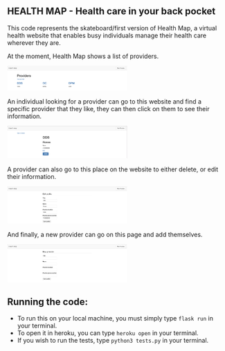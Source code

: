 ## HEALTH MAP - Health care in your back pocket

This code represents the skateboard/first version of Health Map, a virtual health website
that enables busy individuals manage their health care wherever they are. 

At the moment, Health Map shows a list of providers.

<img src="/static/imgs/homepage.png" width="55%"></img>

An individual looking for a provider can go to this website and find a specific provider that they like, they can then click on them to see their information.

<img src="/static/imgs/showprovider.png" width="55%"></img>

A provider can also go to this place on the website to either delete, or edit their information.

<img src="/static/imgs/editprofile.png" width="55%"></img>

And finally, a new provider can go on this page and add themselves.

<img src="/static/imgs/newprovider.png" width="55%"></img>

## Running the code:

- To run this on your local machine, you must simply type `flask run` in your terminal. 
- To open it in heroku, you can type `heroku open` in your terminal. 
- If you wish to run the tests, type `python3 tests.py` in your terminal.


